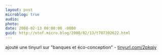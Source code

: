 ```yaml
---
layout: post
microblog: true
audio: 
photo: 
date: 2008-02-13 00:00:00 -0000
guid: http://xtof.micro.blog/2008/02/13/t707302622.html
---
```

ajouté une tinyurl sur "banques et éco-conception" - [tinyurl.com/2pkqjv](http://tinyurl.com/2pkqjv)
